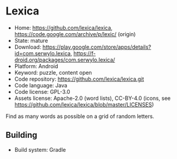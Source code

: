 # Lexica

- Home: https://github.com/lexica/lexica, https://code.google.com/archive/p/lexic/ (origin)
- State: mature
- Download: https://play.google.com/store/apps/details?id=com.serwylo.lexica, https://f-droid.org/packages/com.serwylo.lexica/
- Platform: Android
- Keyword: puzzle, content open
- Code repository: https://github.com/lexica/lexica.git
- Code language: Java
- Code license: GPL-3.0
- Assets license: Apache-2.0 (word lists), CC-BY-4.0 (icons, see https://github.com/lexica/lexica/blob/master/LICENSES)

Find as many words as possible on a grid of random letters.

## Building

- Build system: Gradle
